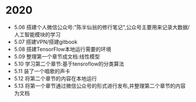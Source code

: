 # 2020
- 5.06 搭建个人微信公众号:"陈半仙翁的修行笔记",公众号主要用来记录大数据/人工智能模块的学习
- 5.07 搭建VPN/搭建gitbook
- 5.08 搭建TensorFlow本地运行需要的环境
- 5.09 整理第一个章节成文档:线性模型
- 5.10 学习第二个章节:基于tensroflow的分类算法
- 5.11 装了一个唱歌的声卡
- 5.12 将第二个章节的内容在本地运行
- 5.13 将第一个章节通过微信公众号的形式进行发布,并整理第二个章节的内容为文档
